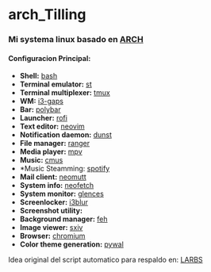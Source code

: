 # arch_Tilling

### Mi systema linux basado en [ARCH](https://www.archlinux.org/about/)

#### Configuracion Principal:

- **Shell:** [bash](https://wiki.archlinux.org/index.php/Bash)  
- **Terminal emulator:** [st](https://st.suckless.org/) 
- **Terminal multiplexer:** [tmux](https://wiki.archlinux.org/index.php/Tmux)  
- **WM:** [i3-gaps](https://github.com/Airblader/i3)  
- **Bar:** [polybar](https://wiki.archlinux.org/index.php/Polybar)  
- **Launcher:** [rofi](https://wiki.archlinux.org/index.php/Rofi/)  
- **Text editor:** [neovim](https://wiki.archlinux.org/index.php/Neovim ) 
- **Notification daemon:** [dunst](https://github.com/dunst-project/dunst)  
- **File manager:** [ranger](https://wiki.archlinux.org/index.php/Ranger)  
- **Media player:** [mpv](https://wiki.archlinux.org/index.php/mpv)  
- **Music:** [cmus](https://wiki.archlinux.org/index.php/Cmus)    
- *Music Steamming: [spotify](https://wiki.archlinux.org/index.php/Spotify) 
- **Mail client:** [neomutt](https://www.archlinux.org/packages/community/x86_64/neomutt/)  
- **System info:** [neofetch](https://github.com/dylanaraps/neofetch)  
- **System monitor:** [glences](https://www.archlinux.org/packages/community/any/glances)
- **Screenlocker:** [i3blur](https://pastebin.com/biEEjGPc)  
- **Screenshot utility:** []()  
- **Background manager:** [feh](https://wiki.archlinux.org/index.php/Feh)  
- **Image viewer:** [sxiv](https://wiki.archlinux.org/index.php/Sxiv)  
- **Browser:** [chromium](https://wiki.archlinux.org/index.php/chromium)  
- **Color theme generation:** [pywal](https://github.com/dylanaraps/pywal)  


Idea original del script automatico para respaldo en: [LARBS](https://larbs.xyz/)

